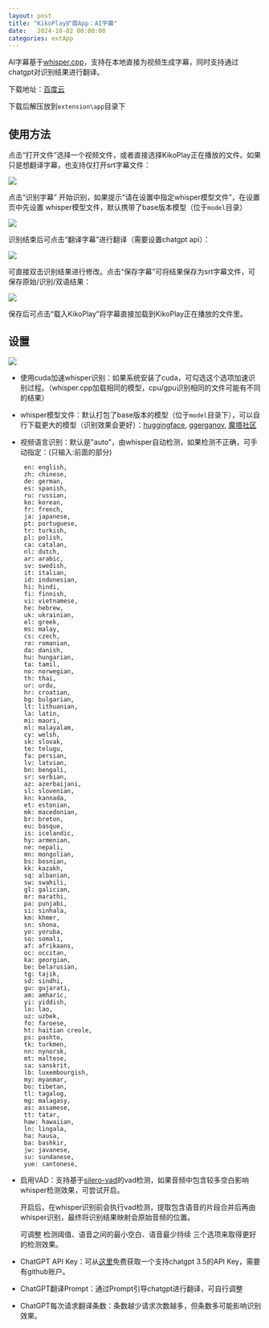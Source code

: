 ```yaml
---
layout: post
title: "KikoPlay扩展App：AI字幕"
date:   2024-10-02 00:00:00
categories: extApp
---
```


AI字幕基于[whisper.cpp](https://github.com/ggerganov/whisper.cpp)，支持在本地直接为视频生成字幕，同时支持通过chatgpt对识别结果进行翻译。

下载地址：[百度云](https://pan.baidu.com/s/1gyT0FU9rioaa77znhAUx2w#list/path=%2FKikoPlay%2F%E6%89%A9%E5%B1%95App)

下载后解压放到`extension\app`目录下

## 使用方法
 
点击“打开文件”选择一个视频文件，或者直接选择KikoPlay正在播放的文件。如果只是想翻译字幕，也支持仅打开srt字幕文件：

![](/static/posts/24-10-02-1.jpg)

点击“识别字幕” 开始识别，如果提示“请在设置中指定whisper模型文件”，在设置页中先设置 whisper模型文件，默认携带了base版本模型（位于`model`目录）

![](/static/posts/24-10-02-2.jpg)

识别结束后可点击“翻译字幕”进行翻译（需要设置chatgpt api）：

![](/static/posts/24-10-02-3.jpg)

可直接双击识别结果进行修改。点击“保存字幕”可将结果保存为srt字幕文件，可保存原始/识别/双语结果：

![](/static/posts/24-10-02-4.jpg)

保存后可点击“载入KikoPlay”将字幕直接加载到KikoPlay正在播放的文件里。

## 设置

![](/static/posts/24-10-02-5.jpg)

 - 使用cuda加速whisper识别：如果系统安装了cuda，可勾选这个选项加速识别过程。（whisper.cpp加载相同的模型，cpu/gpu识别相同的文件可能有不同的结果）
 - whisper模型文件：默认打包了base版本的模型（位于`model`目录下），可以自行下载更大的模型（识别效果会更好）：[huggingface](https://huggingface.co/ggerganov/whisper.cpp/tree/main), [ggerganov](https://ggml.ggerganov.com/), [魔塔社区](https://www.modelscope.cn/models/cjc1887415157/whisper.cpp/files)
 - 视频语言识别：默认是"auto"，由whisper自动检测，如果检测不正确，可手动指定：(只输入:前面的部分)
   ```
    en: english,
    zh: chinese,
    de: german,
    es: spanish,
    ru: russian,
    ko: korean,
    fr: french,
    ja: japanese,
    pt: portuguese,
    tr: turkish,
    pl: polish,
    ca: catalan,
    nl: dutch,
    ar: arabic,
    sv: swedish,
    it: italian,
    id: indonesian,
    hi: hindi,
    fi: finnish,
    vi: vietnamese,
    he: hebrew,
    uk: ukrainian,
    el: greek,
    ms: malay,
    cs: czech,
    ro: romanian,
    da: danish,
    hu: hungarian,
    ta: tamil,
    no: norwegian,
    th: thai,
    ur: urdu,
    hr: croatian,
    bg: bulgarian,
    lt: lithuanian,
    la: latin,
    mi: maori,
    ml: malayalam,
    cy: welsh,
    sk: slovak,
    te: telugu,
    fa: persian,
    lv: latvian,
    bn: bengali,
    sr: serbian,
    az: azerbaijani,
    sl: slovenian,
    kn: kannada,
    et: estonian,
    mk: macedonian,
    br: breton,
    eu: basque,
    is: icelandic,
    hy: armenian,
    ne: nepali,
    mn: mongolian,
    bs: bosnian,
    kk: kazakh,
    sq: albanian,
    sw: swahili,
    gl: galician,
    mr: marathi,
    pa: punjabi,
    si: sinhala,
    km: khmer,
    sn: shona,
    yo: yoruba,
    so: somali,
    af: afrikaans,
    oc: occitan,
    ka: georgian,
    be: belarusian,
    tg: tajik,
    sd: sindhi,
    gu: gujarati,
    am: amharic,
    yi: yiddish,
    lo: lao,
    uz: uzbek,
    fo: faroese,
    ht: haitian creole,
    ps: pashto,
    tk: turkmen,
    nn: nynorsk,
    mt: maltese,
    sa: sanskrit,
    lb: luxembourgish,
    my: myanmar,
    bo: tibetan,
    tl: tagalog,
    mg: malagasy,
    as: assamese,
    tt: tatar,
    haw: hawaiian,
    ln: lingala,
    ha: hausa,
    ba: bashkir,
    jw: javanese,
    su: sundanese,
    yue: cantonese,
   ```
 - 启用VAD：支持基于[silero-vad](https://github.com/snakers4/silero-vad/tree/master)的vad检测，如果音频中包含较多空白影响whisper检测效果，可尝试开启。 

    开启后，在whisper识别前会执行vad检测，提取包含语音的片段合并后再由whisper识别，最终将识别结果映射会原始音频的位置。

    可调整 检测阈值、语音之间的最小空白、语音最少持续 三个选项来取得更好的检测效果。
 - ChatGPT API Key：可从[这里](https://github.com/chatanywhere/GPT_API_free)免费获取一个支持chatgpt 3.5的API Key，需要有github账户。
 - ChatGPT翻译Prompt：通过Prompt引导chatgpt进行翻译，可自行调整
 - ChatGPT每次请求翻译条数：条数越少请求次数越多，但条数多可能影响识别效果。
